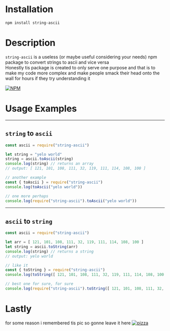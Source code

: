 # Installation
```
npm install string-ascii
```

# Description
`string-ascii` is a useless (or maybe useful considering your needs) npm package to convert strings to ascii and vice versa <br>
Honestly tis package is created to only serve one purpose and that is to make my code more complex and make people smack their head onto the wall for hours if they try understanding it

[![NPM](https://nodei.co/npm/string-ascii.png)](https://nodei.co/npm/string-ascii/)

# Usage Examples
---
 ## `string` to `ascii` 
```js
const ascii = require("string-ascii")

let string = "yelo world"
string = ascii.toAscii(string)
console.log(string) // returns an array
// output: [ 121, 101, 108, 111, 32, 119, 111, 114, 108, 100 ]
```
```js
// another example 
const { toAscii } = require("string-ascii")
console.log(toAscii("yelo world"))
```
```js
// one more perhaps
console.log(require("string-ascii").toAscii("yelo world"))
```

---
## `ascii` to `string`
```js
const ascii = require("string-ascii")

let arr = [ 121, 101, 108, 111, 32, 119, 111, 114, 108, 100 ]
let string = ascii.toString(arr)
console.log(string) // returns a string
// output: yelo world
```
```js
// like it
const { toString } = require("string-ascii")
console.log(toString([ 121, 101, 108, 111, 32, 119, 111, 114, 108, 100 ]))
```
```js
// best one for sure, for sure
console.log(require("string-ascii").toString([ 121, 101, 108, 111, 32, 119, 111, 114, 108, 100 ]))
```

# Lastly
for some reason i remembered tis pic so gonne leave it here
[![pizza](https://media.discordapp.net/attachments/840197346176401408/962640675625635870/unknown.png?width=430&height=473)](https://media.discordapp.net/attachments/840197346176401408/962640675625635870/unknown.png?width=430&height=473)